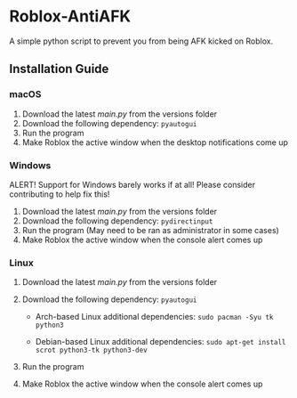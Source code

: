 # Roblox-AntiAFK
A simple python script to prevent you from being AFK kicked on Roblox.


## Installation Guide
### macOS
1. Download the latest *main.py* from the versions folder
2. Download the following dependency: `pyautogui`
3. Run the program
4. Make Roblox the active window when the desktop notifications come up

### Windows
ALERT! Support for Windows barely works if at all! Please consider contributing to help fix this!
1. Download the latest *main.py* from the versions folder
2. Download the following dependency: `pydirectinput`
3. Run the program (May need to be ran as administrator in some cases)
4. Make Roblox the active window when the console alert comes up

### Linux
1. Download the latest *main.py* from the versions folder
2. Download the following dependency: `pyautogui`

      + Arch-based Linux additional dependencies: `sudo pacman -Syu tk python3`
  
      + Debian-based Linux additional dependencies: `sudo apt-get install scrot python3-tk python3-dev`
  
3. Run the program
4. Make Roblox the active window when the console alert comes up
